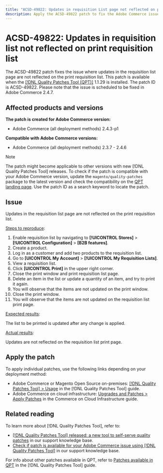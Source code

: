 ```yaml
---
title: "ACSD-49822: Updates in requisition List page not reflected on print requisition list"
description: Apply the ACSD-49822 patch to fix the Adobe Commerce issue where updates in the requisition list page are not reflected on the print requisition list.
---
```


# ACSD-49822: Updates in requisition list not reflected on print requisition list

The ACSD-49822 patch fixes the issue where updates in the requisition list page are not reflected on the print requisition list. This patch is available when the [[!DNL Quality Patches Tool (QPT)]](/help/announcements/adobe-commerce-announcements/magento-quality-patches-released-new-tool-to-self-serve-quality-patches.md) 1.1.29 is installed. The patch ID is ACSD-49822. Please note that the issue is scheduled to be fixed in Adobe Commerce 2.4.7.

## Affected products and versions

**The patch is created for Adobe Commerce version:**

*  Adobe Commerce (all deployment methods) 2.4.3-p1

**Compatible with Adobe Commerce versions:**

* Adobe Commerce (all deployment methods) 2.3.7 - 2.4.6

>[!NOTE]
>
>The patch might become applicable to other versions with new [!DNL Quality Patches Tool] releases. To check if the patch is compatible with your Adobe Commerce version, update the `magento/quality-patches` package to the latest version and check the compatibility on the [QPT landing page](https://experienceleague.adobe.com/tools/commerce-quality-patches/index.html). Use the patch ID as a search keyword to locate the patch.

## Issue

Updates in the requisition list page are not reflected on the print requisition list.

<u>Steps to reproduce</u>:

1. Enable requisition list by navigating to **[!UICONTROL Stores]** > **[!UICONTROL Configuration]** > **[B2B features]**.
1. Create a product.
1. Log in as a customer and add two products to the requisition list.
1. Go to **[UICONTROL My Account]** > **[!UICONTROL My Requisition Lists]**.
1. View a requisition list.
1. Click **[UICONTROL Print]** in the upper right corner.
1. Close the print window and print requisition list page.
1. Delete an item in the list or update a quantity of an item, and try to print it again. 
1. You will observe that the items are not updated on the print window.
1. Close the print window.
1. You will observe that the items are not updated on the requisition list print page.

<u>Expected results</u>:

The list to be printed is updated after any change is applied.

<u>Actual results</u>:

Updates are not reflected on the requisition list print page.

## Apply the patch

To apply individual patches, use the following links depending on your deployment method:

* Adobe Commerce or Magento Open Source on-premises: [[!DNL Quality Patches Tool] > Usage](https://experienceleague.adobe.com/docs/commerce-operations/tools/quality-patches-tool/usage.html) in the [!DNL Quality Patches Tool] guide.
* Adobe Commerce on cloud infrastructure: [Upgrades and Patches > Apply Patches](https://experienceleague.adobe.com/docs/commerce-cloud-service/user-guide/develop/upgrade/apply-patches.html) in the Commerce on Cloud Infrastructure guide.

## Related reading

To learn more about [!DNL Quality Patches Tool], refer to:

* [[!DNL Quality Patches Tool] released: a new tool to self-serve quality patches](/help/announcements/adobe-commerce-announcements/magento-quality-patches-released-new-tool-to-self-serve-quality-patches.md) in our support knowledge base.
* [Check if patch is available for your Adobe Commerce issue using [!DNL Quality Patches Tool]](/help/support-tools/patches-available-in-qpt-tool/check-patch-for-magento-issue-with-magento-quality-patches.md) in our support knowledge base.

For info about other patches available in QPT, refer to [Patches available in QPT](https://experienceleague.adobe.com/tools/commerce-quality-patches/index.html) in the [!DNL Quality Patches Tool] guide.